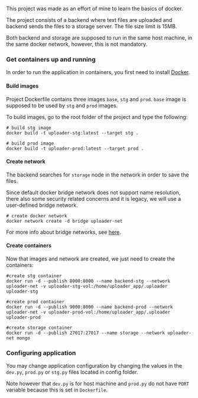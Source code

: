 This project was made as an effort of mine to learn the basics
of docker.

The project consists of a backend where text files are uploaded and backend
sends the files to a storage server. The file size limit is 15MB.

Both backend and storage are supposed to run in the same host machine, in the same
docker network, however, this is not mandatory.

### Get containers up and running 

In order to run the application in containers, you first need to install [Docker].

#### Build images
Project Dockerfile contains three images `base`, `stg` and `prod`.
`base` image is supposed to be used by `stg` and `prod` images.

To build images, go to the root folder of the project and type the following:
```
# build stg image
docker build -t uploader-stg:latest --target stg .

# build prod image
docker build -t uploader-prod:latest --target prod .
```

#### Create network

The backend searches for `storage` node in the network in order to save the files.

Since default docker bridge network does not support name resolution, there also some security related concerns
and it is legacy, we will use a user-defined bridge network.

```
# create docker network
docker network create -d bridge uploader-net
```

For more info about bridge networks, see [here][bridge-networks].

#### Create containers

Now that images and network are created, we just need to create the containers:

```
#create stg container
docker run -d --publish 8000:8000 --name backend-stg --network uploader-net -v uploader-stg-vol:/home/uploader_app/.uploader  uploader-stg

#create prod container
docker run -d --publish 9000:8000 --name backend-prod --network uploader-net -v uploader-prod-vol:/home/uploader_app/.uploader uploader-prod

#create storage container
docker run -d --publish 27017:27017 --name storage --network uploader-net mongo
```

### Configuring application
You may change application configuration by changing the values in the `dev.py`, 
`prod.py` or `stg.py` files located in config folder.

Note however that `dev.py` is for host machine and `prod.py` do not
have `PORT` variable because this is set in `Dockerfile`.

[Docker]: https://docs.docker.com/engine/install/

[bridge-networks]: https://docs.docker.com/network/bridge/